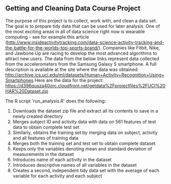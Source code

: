 ## Getting and Cleaning Data Course Project

The purpose of this project is to collect, work with, and clean a data set. The goal is to prepare tidy data that can be used for later analysis.
One of the most exciting areas in all of data science right now is wearable computing - see for example this article
(http://www.insideactivitytracking.com/data-science-activity-tracking-and-the-battle-for-the-worlds-top-sports-brand/). Companies like Fitbit, Nike, and
Jawbone Up are racing to develop the most advanced algorithms to attract new users. The data from the below links represent data collected
from the accelerometers from the Samsung Galaxy S smartphone. A full description is available at the site where the data was obtained:
http://archive.ics.uci.edu/ml/datasets/Human+Activity+Recognition+Using+Smartphones
Here are the data for the project:
https://d396qusza40orc.cloudfront.net/getdata%2Fprojectfiles%2FUCI%20HAR%20Dataset.zip

The R script 'run_analysis.R' does the following:

1. Downloads the dataset zip file and extract all its contents to save in a newly created directory
2. Merges subject ID and activity data with data on 561 features of test data to obtain complete test set
3. Similarly, obtains the training set by merging data on subject, activity and all features of training data
4. Merges both the training set and test set to obtain complete dataset
5. Keeps only the variables denoting mean and standard deviation of measurements in the dataset
6. Introduces name of each activity in the dataset
7. Introduces descriptive names of all variables in the dataset
8. Creates a second, independent tidy data set with the average of each variable for each activity and each subject
